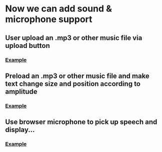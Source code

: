 # Now we can add sound & microphone support
## User upload an .mp3 or other music file via upload button
### [Example](https://karenanndonnachie.github.io/AtotheK/Chapter_3/sound/loadSong/index.html)
## Preload an .mp3 or other music file and make text change size and position according to amplitude
### [Example](https://karenanndonnachie.github.io/AtotheK/Chapter_3/sound/soundTest/index.html)
## Use browser microphone to pick up speech and display...
### [Example](https://karenanndonnachie.github.io/AtotheK/Chapter_3/sound/Speech/index.html)

